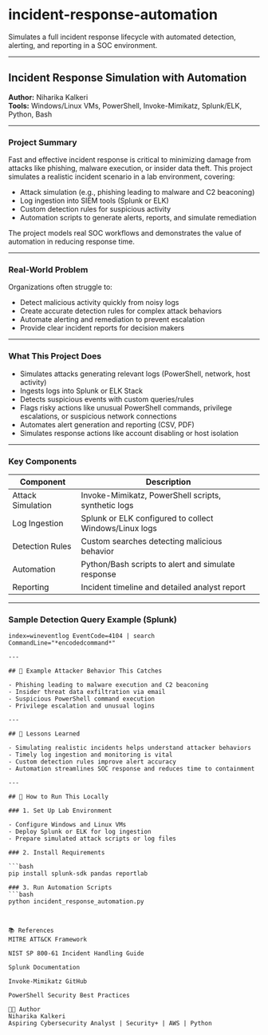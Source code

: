 # incident-response-automation
Simulates a full incident response lifecycle with automated detection, alerting, and reporting in a SOC environment.


---

## Incident Response Simulation with Automation  
**Author:** Niharika Kalkeri  
**Tools:** Windows/Linux VMs, PowerShell, Invoke-Mimikatz, Splunk/ELK, Python, Bash  

---

### Project Summary

Fast and effective incident response is critical to minimizing damage from attacks like phishing, malware execution, or insider data theft. This project simulates a realistic incident scenario in a lab environment, covering:

- Attack simulation (e.g., phishing leading to malware and C2 beaconing)  
- Log ingestion into SIEM tools (Splunk or ELK)  
- Custom detection rules for suspicious activity  
- Automation scripts to generate alerts, reports, and simulate remediation  

The project models real SOC workflows and demonstrates the value of automation in reducing response time.

---

### Real-World Problem

Organizations often struggle to:  

- Detect malicious activity quickly from noisy logs  
- Create accurate detection rules for complex attack behaviors  
- Automate alerting and remediation to prevent escalation  
- Provide clear incident reports for decision makers  

---

### What This Project Does

- Simulates attacks generating relevant logs (PowerShell, network, host activity)  
- Ingests logs into Splunk or ELK Stack  
- Detects suspicious events with custom queries/rules  
- Flags risky actions like unusual PowerShell commands, privilege escalations, or suspicious network connections  
- Automates alert generation and reporting (CSV, PDF)  
- Simulates response actions like account disabling or host isolation  



---

### Key Components

| Component        | Description                                         |
|------------------|-----------------------------------------------------|
| Attack Simulation| Invoke-Mimikatz, PowerShell scripts, synthetic logs |
| Log Ingestion    | Splunk or ELK configured to collect Windows/Linux logs |
| Detection Rules  | Custom searches detecting malicious behavior        |
| Automation       | Python/Bash scripts to alert and simulate response  |
| Reporting        | Incident timeline and detailed analyst report       |

---

### Sample Detection Query Example (Splunk)

```splunk
index=wineventlog EventCode=4104 | search CommandLine="*encodedcommand*"

---

## 🔎 Example Attacker Behavior This Catches

- Phishing leading to malware execution and C2 beaconing  
- Insider threat data exfiltration via email  
- Suspicious PowerShell command execution  
- Privilege escalation and unusual logins  

---

## 🧠 Lessons Learned

- Simulating realistic incidents helps understand attacker behaviors  
- Timely log ingestion and monitoring is vital  
- Custom detection rules improve alert accuracy  
- Automation streamlines SOC response and reduces time to containment  

---

## 🚀 How to Run This Locally

### 1. Set Up Lab Environment

- Configure Windows and Linux VMs  
- Deploy Splunk or ELK for log ingestion  
- Prepare simulated attack scripts or log files  

### 2. Install Requirements

```bash
pip install splunk-sdk pandas reportlab

### 3. Run Automation Scripts
```bash
python incident_response_automation.py



📚 References
MITRE ATT&CK Framework

NIST SP 800-61 Incident Handling Guide

Splunk Documentation

Invoke-Mimikatz GitHub

PowerShell Security Best Practices

🧑‍💻 Author
Niharika Kalkeri
Aspiring Cybersecurity Analyst | Security+ | AWS | Python
